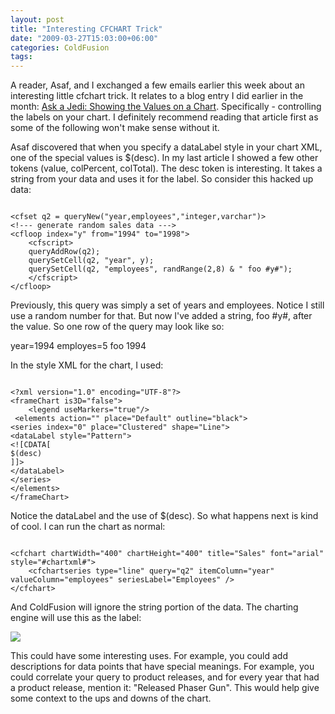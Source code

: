 ```yaml
---
layout: post
title: "Interesting CFCHART Trick"
date: "2009-03-27T15:03:00+06:00"
categories: ColdFusion 
tags: 
---
```


A reader, Asaf, and I exchanged a few emails earlier this week about an interesting little cfchart trick. It relates to a blog entry I did earlier in the month: <a href="http://www.raymondcamden.com/index.cfm/2009/3/6/Ask-a-Jedi-Showing-the-values-on-a-chart">Ask a Jedi: Showing the Values on a Chart</a>. Specifically - controlling the labels on your chart. I definitely recommend reading that article first as some of the following won't make sense without it.
<!--more-->
Asaf discovered that when you specify a dataLabel style in your chart XML, one of the special values is $(desc). In my last article I showed a few other tokens (value, colPercent, colTotal). The desc token is interesting. It takes a string from your data and uses it for the label. So consider this hacked up data:

<code>
&lt;cfset q2 = queryNew("year,employees","integer,varchar")&gt;
&lt;!--- generate random sales data ---&gt;
&lt;cfloop index="y" from="1994" to="1998"&gt;
	&lt;cfscript&gt;
	queryAddRow(q2);
	querySetCell(q2, "year", y);
	querySetCell(q2, "employees", randRange(2,8) & " foo #y#");
	&lt;/cfscript&gt;
&lt;/cfloop&gt;
</code>

Previously, this query was simply a set of years and employees. Notice I still use a random number for that. But now I've added a string, foo #y#, after the value. So one row of the query may look like so:

year=1994
employes=5 foo 1994

In the style XML for the chart, I used:

<code>
&lt;?xml version="1.0" encoding="UTF-8"?&gt;
&lt;frameChart is3D="false"&gt;
	&lt;legend useMarkers="true"/&gt;
 &lt;elements action="" place="Default" outline="black"&gt;	
&lt;series index="0" place="Clustered" shape="Line"&gt;
&lt;dataLabel style="Pattern"&gt;
&lt;![CDATA[
$(desc)
]]&gt;
&lt;/dataLabel&gt;
&lt;/series&gt;
&lt;/elements&gt;
&lt;/frameChart&gt;
</code>

Notice the dataLabel and the use of $(desc). So what happens next is kind of cool. I can run the chart as normal:

<code>
&lt;cfchart chartWidth="400" chartHeight="400" title="Sales" font="arial" style="#chartxml#"&gt;
	&lt;cfchartseries type="line" query="q2" itemColumn="year" valueColumn="employees" seriesLabel="Employees" /&gt;
&lt;/cfchart&gt;
</code>

And ColdFusion will ignore the string portion of the data. The charting engine will use this as the label:

<img src="https://static.raymondcamden.com/images/cfjedi//Picture 146.png">

This could have some interesting uses. For example, you could add descriptions for data points that have special meanings. For example, you could correlate your query to product releases, and for every year that had a product release, mention it: "Released Phaser Gun". This would help give some context to the ups and downs of the chart.